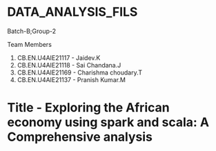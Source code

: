 # DATA_ANALYSIS_FILS

Batch-B;Group-2

Team Members
1) CB.EN.U4AIE21117 - Jaidev.K
2) CB.EN.U4AIE21118 - Sai Chandana.J
3) CB.EN.U4AIE21169 - Charishma choudary.T
4) CB.EN.U4AIE21137 - Pranish Kumar.M

# Title - Exploring the African economy using spark and scala: A Comprehensive analysis
